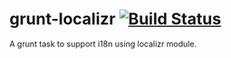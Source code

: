 grunt-localizr [![Build Status](https://travis-ci.org/paypal/kraken-js.png)](https://travis-ci.org/krakenjs/grunt-localizr)
==============

A grunt task to support i18n using localizr module.
